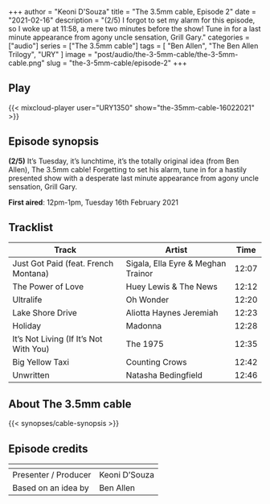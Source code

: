 +++
author = "Keoni D'Souza"
title = "The 3.5mm cable, Episode 2"
date = "2021-02-16"
description = "(2/5) I forgot to set my alarm for this episode, so I woke up at 11:58, a mere two minutes before the show! Tune in for a last minute appearance from agony uncle sensation, Grill Gary."
categories = ["audio"]
series = ["The 3.5mm cable"]
tags = [
    "Ben Allen",
    "The Ben Allen Trilogy",
    "URY"
]
image = "post/audio/the-3-5mm-cable/the-3-5mm-cable.png"
slug = "the-3-5mm-cable/episode-2"
+++

## Play

{{< mixcloud-player user="URY1350" show="the-35mm-cable-16022021" >}}

## Episode synopsis

**(2/5)** It’s Tuesday, it’s lunchtime, it’s the totally original idea (from Ben Allen), The 3.5mm cable! Forgetting to set his alarm, tune in for a hastily presented show with a desperate last minute appearance from agony uncle sensation, Grill Gary.

**First aired**: 12pm-1pm, Tuesday 16th February 2021

## Tracklist

| Track | Artist | Time |
| --- | --- | --- |
| Just Got Paid (feat. French Montana) | Sigala, Ella Eyre & Meghan Trainor | 12:07 |
| The Power of Love	| Huey Lewis & The News | 12:12 |
| Ultralife | Oh Wonder | 12:20 |
| Lake Shore Drive | Aliotta Haynes Jeremiah | 12:23 |
| Holiday | Madonna | 12:28 |
| It’s Not Living (If It’s Not With You) | The 1975 | 12:35 |
| Big Yellow Taxi | Counting Crows | 12:42 |
| Unwritten | Natasha Bedingfield | 12:46 |

## About The 3.5mm cable

{{< synopses/cable-synopsis >}}

## Episode credits

| []() | []() |
| --- | --- |
| Presenter / Producer | Keoni D’Souza |
| Based on an idea by | Ben Allen |